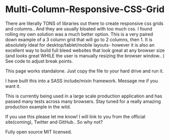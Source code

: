 # Multi-Column-Responsive-CSS-Grid
There are literally TONS of libraries out there to create responsive css grids and columns.. And they are usually bloated with too much css. I found rolling my own solution was a much better option. This is a very paired down example of a 3 column grid that will go to 2 columns, then 1. It is absolutely ideal for desktop/tablet/mobile layouts- however it is also an excellent way to build full bleed websites that look great at any browser size (and looks great WHILE the user is manually resizing the browser window.. ) See code to adjust break points.


This page works standalone. Just copy the file to your hard drive and run it.

I have built this into a SASS include/mixin framework. Message me if you want it.

This is currently being used in a large scale production application and has passed many tests across many browsers. Stay tuned for a really amazing production example in the wild.

If you use this please let me know! I will link to you from the official site(coming), Twitter and GitHub.. So why not?


Fully open source MIT licensed. 
